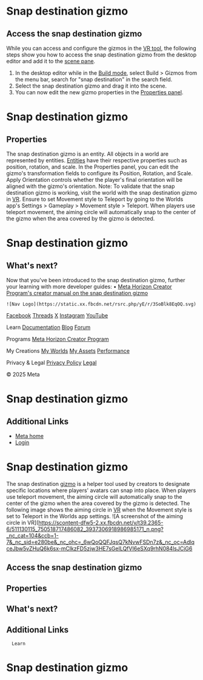 # Snap destination gizmo

## Access the snap destination gizmo

 While you can access and configure the gizmos in the [VR tool](https://developers.meta.com/horizon-worlds/learn/documentation/vr-creation/getting-started/create-a-new-world-in-horizon), the following steps show you how to access the snap destination gizmo from the
desktop editor and add it to the [scene pane](https://developers.meta.com/horizon-worlds/learn/documentation/desktop-editor/getting-started/user-interface/UI-panels-and-tabs#scene-pane).
1.  In the desktop editor while in the [Build mode](https://developers.meta.com/horizon-worlds/learn/documentation/desktop-editor/getting-started/user-interface/operational-modes), select Build > Gizmos from the menu bar, search for "snap destination" in the search field.
2.  Select the snap destination gizmo and drag it into the scene.
3.  You can now edit the new gizmo properties in the [Properties panel](https://developers.meta.com/horizon-worlds/learn/documentation/desktop-editor/getting-started/user-interface/UI-panels-and-tabs#properties-pane).

# Snap destination gizmo

## Properties

 The snap destination gizmo is an entity. All objects in a world are represented
by entities. [Entities](https://developers.meta.com/horizon-worlds/reference/2.0.0/core_entity) have their respective properties such as position, rotation, and scale. In the Properties panel, you can edit the gizmo's transformation fields to configure its Position, Rotation, and Scale. Apply Orientation controls whether the player's final orientation will be aligned with the
gizmo's orientation. Note: To validate that the snap destination gizmo is working, visit the world with
the snap destination gizmo in [VR](https://developers.meta.com/horizon-worlds/learn/documentation/vr-creation/getting-started/create-a-new-world-in-horizon). Ensure to set Movement style to Teleport by going to the Worlds app's Settings > Gameplay > Movement style > Teleport. When players use teleport movement, the aiming circle will automatically snap to
the center of the gizmo when the area covered by the gizmo is detected.  

# Snap destination gizmo

## What's next?

 Now that you've been introduced to the snap destination gizmo, further your
learning with more developer guides:
• [Meta Horizon Creator Program's creator manual on the snap destination gizmo](https://github.com/MHCPCreators/horizonCreatorManual/blob/main/HorizonTechnicalDoc.md#snap-destination-gizmo)

    ![Nav Logo](https://static.xx.fbcdn.net/rsrc.php/yE/r/3SoBlk8EqOQ.svg)


[Facebook](https://www.facebook.com/MetaHorizon/)
[Threads](https://www.threads.com/@metahorizon)
[X](https://x.com/MetaHorizon/)
[Instagram](https://www.instagram.com/metahorizon/)
[YouTube](https://www.youtube.com/@MetaQuestVR)

 Learn
[Documentation](https://developers.meta.com/horizon-worlds/learn/documentation/)
[Blog](https://developers.meta.com/horizon/blog/)
[Forum](https://communityforums.atmeta.com/t5/Creator-Forum/ct-p/Meta_Horizon_Creator_Forums)

 Programs
[Meta Horizon Creator Program](https://developers.meta.com/horizon-worlds/programs/)

 My Creations
[My Worlds](https://horizon.meta.com/creator/worlds_all/?utm_source=horizon_worlds_creator)
[My Assets](https://horizon.meta.com/creator/assets/?utm_source=horizon_worlds_creator)
[Performance](https://horizon.meta.com/creator/performance/traces/?utm_source=horizon_worlds_creator)

 Privacy & Legal
[Privacy Policy](https://www.meta.com/legal/privacy-policy/)
[Legal](https://www.meta.com/legal/supplemental-terms-of-service/)

 © 2025 Meta

# Snap destination gizmo

## Additional Links
- [Meta home](https://developers.meta.com/horizon-worlds/)
- [Login](https://developers.meta.com/login/?redirect_uri=https%3A%2F%2Fdevelopers.meta.com%2Fhorizon-worlds%2Flearn%2Fdocumentation%2Fcode-blocks-and-gizmos%2Fsnap-destination-gizmo%2F)

# Snap destination gizmo

 The snap destination [gizmo](https://developers.meta.com/horizon-worlds/learn/documentation/code-blocks-and-gizmos/about-gizmos) is a helper tool used by creators to designate specific locations where
players' avatars can snap into place. When players use teleport movement, the aiming
circle will automatically snap to the center of the gizmo when the area covered by
the gizmo is detected. The following image shows the aiming circle in [VR](https://developers.meta.com/horizon-worlds/learn/documentation/vr-creation/getting-started/create-a-new-world-in-horizon) when the Movement style is set to Teleport in the Worlds app settings. ![A screenshot of the aiming circle in VR](https://scontent-dfw5-2.xx.fbcdn.net/v/t39.2365-6/511130115_750518717486082_3937306918986985171_n.png?_nc_cat=104&ccb=1-7&_nc_sid=e280be&_nc_ohc=_6wQoQQFJqsQ7kNvwFSDn7z&_nc_oc=AdlqceJbw5vZHuQ6k6sx-mClkzFD5zjw3HE7sGeILQfVI6eSXq9rhN084lsJCiG6

## Access the snap destination gizmo

## Properties

## What's next?

## Additional Links

      Learn
# Snap destination gizmo
